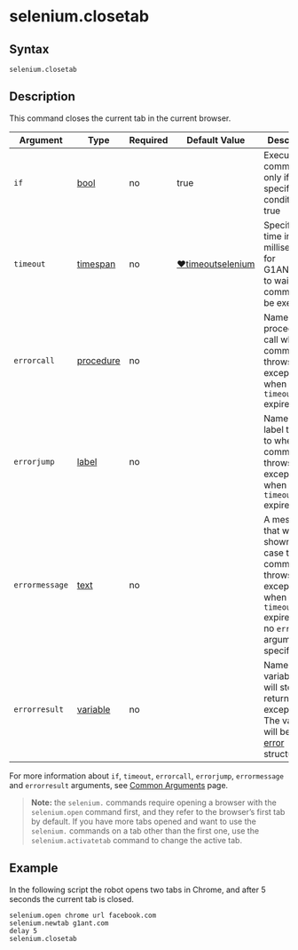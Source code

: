 # selenium.closetab

## Syntax

```G1ANT
selenium.closetab
```

## Description

This command closes the current tab in the current browser.

| Argument       | Type                                                         | Required | Default Value                                                | Description                                                  |
| -------------- | ------------------------------------------------------------ | -------- | ------------------------------------------------------------ | ------------------------------------------------------------ |
| `if`           | [bool](../../G1ANT.Language/Structures/BooleanStructure.md) | no       | true                                                         | Executes the command only if a specified condition is true   |
| `timeout`      | [timespan](../../G1ANT.Language/Structures/TimeSpanStructure.md) | no       | [♥timeoutselenium](../Variables/TimeoutSeleniumVariable.md) | Specifies time in milliseconds for G1ANT.Robot to wait for the command to be executed |
| `errorcall`    | [procedure](../../G1ANT.Language/Structures/ProcedureStructure.md) | no       |                                                              | Name of a procedure to call when the command throws an exception or when a given `timeout` expires |
| `errorjump`    | [label](../../G1ANT.Language/Structures/LabelStructure.md) | no       |                                                              | Name of the label to jump to when the command throws an exception or when a given `timeout` expires |
| `errormessage` | [text](../../G1ANT.Language/Structures/TextStructure.md) | no       |                                                              | A message that will be shown in case the command throws an exception or when a given `timeout` expires, and no `errorjump` argument is specified |
| `errorresult`  | [variable](../../G1ANT.Language/Structures/VariableStructure.md) | no       |                                                              | Name of a variable that will store the returned exception. The variable will be of [error](../../G1ANT.Language/Structures/ErrorStructure.md) structure |

For more information about `if`, `timeout`, `errorcall`, `errorjump`, `errormessage` and `errorresult` arguments, see [Common Arguments](../../../appendices/common-arguments.md) page.

> **Note:** the `selenium.` commands require opening a browser with the `selenium.open` command first, and they refer to the browser’s first tab by default. If you have more tabs opened and want to use the `selenium.` commands on a tab other than the first one, use the `selenium.activatetab` command to change the active tab.

## Example

In the following script the robot opens two tabs in Chrome, and after 5 seconds the current tab is closed.

```G1ANT
selenium.open chrome url facebook.com
selenium.newtab g1ant.com
delay 5
selenium.closetab
```
